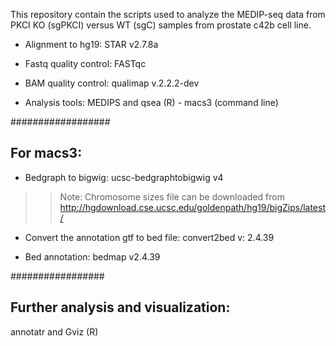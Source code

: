This repository contain the scripts used to analyze the MEDIP-seq data from PKCI KO (sgPKCI) versus WT (sgC) samples from prostate c42b cell line.

- Alignment to hg19: STAR v2.7.8a

- Fastq quality control: FASTqc

- BAM quality control: qualimap v.2.2.2-dev

- Analysis tools: MEDIPS and qsea (R) - macs3 (command line)

##################
## For macs3:

- Bedgraph to bigwig: ucsc-bedgraphtobigwig v4
>>Note: Chromosome sizes file can be downloaded from 
http://hgdownload.cse.ucsc.edu/goldenpath/hg19/bigZips/latest/ 

- Convert the annotation gtf to bed file: convert2bed v: 2.4.39

- Bed annotation: bedmap v2.4.39 

#################
## Further analysis and visualization: 

annotatr and Gviz (R)
